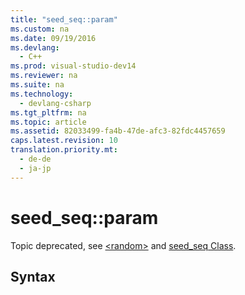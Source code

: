 ```yaml
---
title: "seed_seq::param"
ms.custom: na
ms.date: 09/19/2016
ms.devlang: 
  - C++
ms.prod: visual-studio-dev14
ms.reviewer: na
ms.suite: na
ms.technology: 
  - devlang-csharp
ms.tgt_pltfrm: na
ms.topic: article
ms.assetid: 82033499-fa4b-47de-afc3-82fdc4457659
caps.latest.revision: 10
translation.priority.mt: 
  - de-de
  - ja-jp
---
```

# seed_seq::param
Topic deprecated, see [<random\>](../vs140/-random-.md) and [seed_seq Class](../vs140/seed_seq-Class.md).  
  
## Syntax